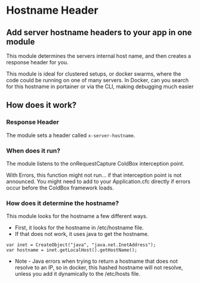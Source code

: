 # Hostname Header

## Add server hostname headers to your app in one module

This module determines the servers internal host name, and then creates a response header for you.

This module is ideal for clustered setups, or docker swarms, where the code could be running on one of many servers. In Docker, can you search for this hostname in portainer or via the CLI, making debugging much easier

## How does it work?

### Response Header

The module sets a header called `x-server-hostname`.

### When does it run?

The module listens to the onRequestCapture ColdBox interception point.

With Errors, this function might not run... if that interception point is not announced. You might need to add to your Application.cfc directly if errors occur before the ColdBox framework loads.

### How does it determine the hostname?

This module looks for the hostname a few different ways.

- First, it looks for the hostname in /etc/hostname file.
- If that does not work, it uses java to get the hostname.

```
var inet = CreateObject("java", "java.net.InetAddress");
var hostname = inet.getLocalHost().getHostName();
```
* Note - Java errors when trying to return a hostname that does not resolve to an IP, so in docker, this hashed hostname will not resolve, unless you add it dynamically to the /etc/hosts file.


